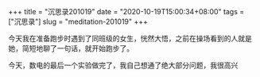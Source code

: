 +++
title = "沉思录201019"
date = "2020-10-19T15:00:34+08:00"
tags = ["沉思录"]
slug = "meditation-201019"
+++

今天我在准备跑步时遇到了同班级的女生，恍然大悟，之前在操场看到的人就是她，简短地聊了一句话，就开始跑步了。

今天，数电的最后一个实验做完了，我自己想通了绝大部分问题，我很高兴
